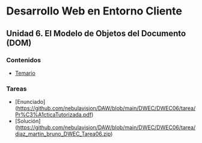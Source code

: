 # Desarrollo Web en Entorno Cliente
## Unidad 6. El Modelo de Objetos del Documento (DOM)

### Contenidos
* [Temario](https://github.com/nebulavision/DAW/blob/main/DWEC/DWEC06/temario)

### Tareas
* [Enunciado] (https://github.com/nebulavision/DAW/blob/main/DWEC/DWEC06/tarea/Pr%C3%A1cticaTutorizada.pdf)
* [Solución] (https://github.com/nebulavision/DAW/blob/main/DWEC/DWEC06/tarea/diaz_martin_bruno_DWEC_Tarea06.zip)


